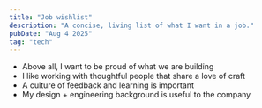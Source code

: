 ```yaml
---
title: "Job wishlist"
description: "A concise, living list of what I want in a job."
pubDate: "Aug 4 2025"
tag: "tech"
---
```


- Above all, I want to be proud of what we are building
- I like working with thoughtful people that share a love of craft
- A culture of feedback and learning is important
- My design + engineering background is useful to the company
